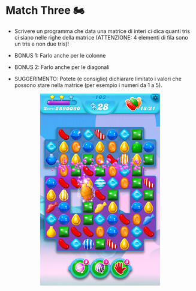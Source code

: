 # Match Three :motorcycle:

* Scrivere un programma che data una matrice di interi ci dica quanti tris ci siano nelle righe della matrice (ATTENZIONE: 4 elementi di fila sono un tris e non due tris)!
* BONUS 1: Farlo anche per le colonne
* BONUS 2: Farlo anche per le diagonali

* SUGGERIMENTO: Potete (e consiglio) dichiarare limitato i valori che possono stare nella matrice (per esempio i numeri da 1 a 5).

<p align="center">
<img src="./candy.jpg"  class="center">
</p>